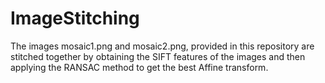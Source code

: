# ImageStitching

The images mosaic1.png and mosaic2.png, provided in this repository are stitched together by obtaining the SIFT features of the images and then applying the RANSAC method to get the best Affine transform.
